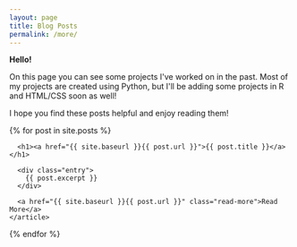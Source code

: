 ```yaml
---
layout: page
title: Blog Posts
permalink: /more/
---
```


<div>
  
**Hello!**

On this page you can see some projects I've worked on in the past. Most of my projects are created using Python, but I'll be adding some projects in R and HTML/CSS soon as well!

I hope you find these posts helpful and enjoy reading them!

</div>

<div class="posts">
  {% for post in site.posts %}
    <article class="post">

      <h1><a href="{{ site.baseurl }}{{ post.url }}">{{ post.title }}</a></h1>

      <div class="entry">
        {{ post.excerpt }}
      </div>

      <a href="{{ site.baseurl }}{{ post.url }}" class="read-more">Read More</a>
    </article>
  {% endfor %}
</div>
